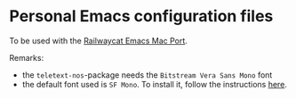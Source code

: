 # Personal Emacs configuration files

To be used with the [Railwaycat Emacs Mac Port](https://github.com/railwaycat/homebrew-emacsmacport).

Remarks:

- the `teletext-nos`-package needs the `Bitstream Vera Sans Mono` font
- the default font used is `SF Mono`. To install it, follow the instructions [here](https://medium.com/@shashikant.jagtap/getting-apples-sf-mono-font-in-macos-1de5183add84).
